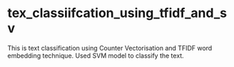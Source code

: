 # tex_classiifcation_using_tfidf_and_sv
This is text classification using Counter Vectorisation and TFIDF word embedding technique. Used SVM model to classify the text.
